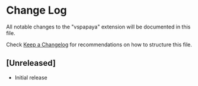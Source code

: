 # Change Log

All notable changes to the "vspapaya" extension will be documented in this file.

Check [Keep a Changelog](http://keepachangelog.com/) for recommendations on how to structure this file.

## [Unreleased]

- Initial release